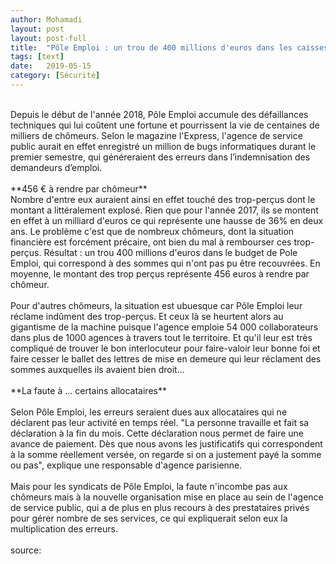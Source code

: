 ```yaml
---
author: Mohamadi
layout: post
layout: post-full
title:  "Pôle Emploi : un trou de 400 millions d'euros dans les caisses à cause de bugs informatiques à répétition"
tags: [text]
date:   2019-05-15
category: [Sécurité]
---
```


<br/>
Depuis le début de l'année 2018, Pôle Emploi accumule des défaillances techniques qui lui coûtent une fortune et pourrissent la vie de centaines de milliers de chômeurs. Selon le magazine l'Express, l'agence de service public aurait en effet enregistré un million de bugs informatiques durant le premier semestre, qui généreraient des erreurs dans l’indemnisation des demandeurs d’emploi.
<br/>

<br/>
**456 € à rendre par chômeur**

<br/>
Nombre d'entre eux auraient ainsi en effet touché des trop-perçus dont le montant a littéralement explosé. Rien que pour l'année 2017, ils se montent en effet à un milliard d'euros ce qui représente une hausse de 36% en deux ans. Le problème c'est que de nombreux chômeurs, dont la situation financière est forcément précaire, ont bien du mal à rembourser ces trop-perçus. Résultat : un trou 400 millions d'euros dans le budget de Pole Emploi, qui correspond à des sommes qui n'ont pas pu être recouvrées. En moyenne, le montant des trop perçus représente 456 euros à rendre par chômeur. 
<br/>

<br/>
Pour d'autres chômeurs, la situation est ubuesque car Pôle Emploi leur réclame indûment des trop-perçus. Et ceux là se heurtent alors au gigantisme de la machine puisque l'agence emploie 54 000 collaborateurs dans plus de 1000 agences à travers tout le territoire. Et qu'il leur est très compliqué de trouver le bon interlocuteur pour faire-valoir leur bonne foi et faire cesser le ballet des lettres de mise en demeure qui leur réclament des sommes auxquelles ils avaient bien droit...
<br/>

<br/>
**La faute à ... certains allocataires**
<br/>

<br/>
Selon Pôle Emploi, les erreurs seraient dues aux allocataires qui ne déclarent pas leur activité en temps réel. "La personne travaille et fait sa déclaration à la fin du mois. Cette déclaration nous permet de faire une avance de paiement. Dès que nous avons les justificatifs qui correspondent à la somme réellement versée, on regarde si on a justement payé la somme ou pas", explique une responsable d'agence parisienne.
<br/>

<br/>
Mais pour les syndicats de Pôle Emploi, la faute n'incombe pas aux chômeurs mais à la nouvelle organisation mise en place au sein de l'agence de service public, qui a de plus en plus recours à des prestataires privés pour gérer nombre de ses services, ce qui expliquerait selon eux la multiplication des erreurs.
<br/>


<br>
source: <https://www.ladepeche.fr/article/2018/11/07/2902068-pole-emploi-trou-400-millions-euros-caisses-cause-bugs-informatiques.html> 

